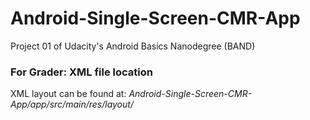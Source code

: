 # Android-Single-Screen-CMR-App
Project 01 of Udacity's Android Basics Nanodegree (BAND)

### For Grader:  XML file location
XML layout can be found at:
_Android-Single-Screen-CMR-App/app/src/main/res/layout/_

